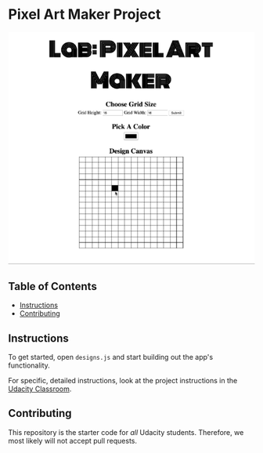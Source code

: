 # Pixel Art Maker Project
![Screenshot](https://github.com/dandydanny/project-pixel-art-maker-starter/blob/master/pixel-art-maker-screenshot.gif)

## Table of Contents

* [Instructions](#instructions)
* [Contributing](#contributing)

## Instructions

To get started, open `designs.js` and start building out the app's functionality.

For specific, detailed instructions, look at the project instructions in the [Udacity Classroom](https://classroom.udacity.com/me).

## Contributing

This repository is the starter code for _all_ Udacity students. Therefore, we most likely will not accept pull requests.
